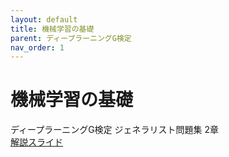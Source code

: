 ```yaml
---
layout: default
title: 機械学習の基礎
parent: ディープラーニングG検定
nav_order: 1
---
```


# 機械学習の基礎
ディープラーニングG検定 ジェネラリスト問題集 2章  
[解説スライド](https://docs.google.com/presentation/d/1WLwmp1uQsa33pMXwC-dDM2yJGSlVjvpcmabAd_fmCKk/edit#slide=id.p)